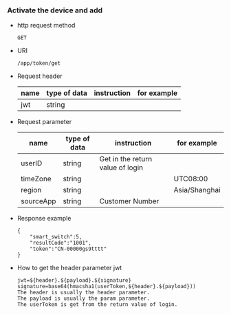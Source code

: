 ### Activate the device and add

- http request method
    ```
    GET
    ```
    
- URI
    ```
    /app/token/get
    ```
    
- Request header

   | name | type of data | instruction | for example |
   | ------ | ------ | ------ | ------ |
   | jwt | string |  |  |
    
- Request parameter

   | name | type of data | instruction | for example |
   | ------ | ------ | ------ | ------ |
   | userID | string | Get in the return value of login |  |
   | timeZone | string |  | UTC08:00 |
   | region | string |  | Asia/Shanghai |
   | sourceApp | string | Customer Number |  |
   
- Response example
    ```
    {
        "smart_switch":5,
        "resultCode":"1001",
        "token":"CN-00000gs9tttt"
    }
    ```
- How to get the header parameter jwt
    ```
    jwt=${header}.${payload}.${signature}
    signature=base64(hmacsha1(userToken,${header}.${payload}))
    The header is usually the header parameter.
    The payload is usually the param parameter.
    The userToken is get from the return value of login.
    ```